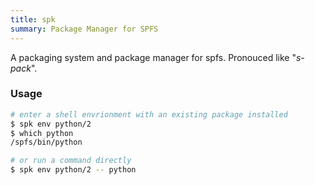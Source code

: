 ```yaml
---
title: spk
summary: Package Manager for SPFS
---
```


A packaging system and package manager for spfs. Pronouced like "_s-pack_".

### Usage

```bash
# enter a shell envrionment with an existing package installed
$ spk env python/2
$ which python
/spfs/bin/python

# or run a command directly
$ spk env python/2 -- python
```
